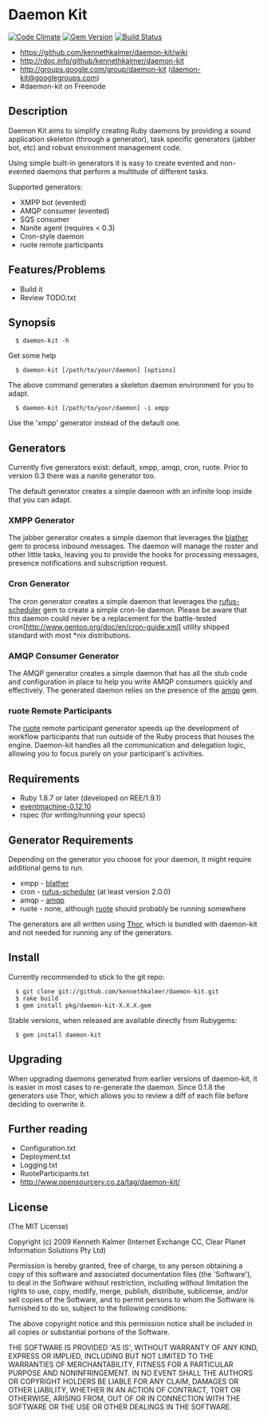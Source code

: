 # Daemon Kit

[![Code Climate](https://codeclimate.com/github/kennethkalmer/daemon-kit.png)](https://codeclimate.com/github/kennethkalmer/daemon-kit)
[![Gem Version](https://badge.fury.io/rb/daemon-kit.png)](http://badge.fury.io/rb/daemon-kit)
[![Build Status](https://travis-ci.org/kennethkalmer/daemon-kit.png)](https://travis-ci.org/kennethkalmer/daemon-kit)

* https://github.com/kennethkalmer/daemon-kit/wiki
* http://rdoc.info/github/kennethkalmer/daemon-kit
* http://groups.google.com/group/daemon-kit (daemon-kit@googlegroups.com)
* \#daemon-kit on Freenode

## Description

Daemon Kit aims to simplify creating Ruby daemons by providing a sound application skeleton (through a generator), task specific generators (jabber bot, etc) and robust environment management code.

Using simple built-in generators it is easy to create evented and non-evented daemons that perform a multitude of different tasks.

Supported generators:

* XMPP bot (evented)
* AMQP consumer (evented)
* SQS consumer
* Nanite agent (requires < 0.3)
* Cron-style daemon
* ruote remote participants

## Features/Problems

* Build it
* Review TODO.txt

## Synopsis

```
  $ daemon-kit -h
```

Get some help

```
  $ daemon-kit [/path/to/your/daemon] [options]
```

The above command generates a skeleton daemon environment for you to adapt.

```
  $ daemon-kit [/path/to/your/daemon] -i xmpp
```

Use the 'xmpp' generator instead of the default one.

## Generators

Currently five generators exist: default, xmpp, amqp, cron, ruote. Prior to version 0.3 there was a nanite generator too.

The default generator creates a simple daemon with an infinite loop inside that you can adapt.

### XMPP Generator

The jabber generator creates a simple daemon that leverages the [blather](http://blather.squishtech.com/) gem to process inbound messages. The daemon will manage the roster and other little tasks, leaving you to provide the hooks for processing messages, presence notifications and subscription request.

### Cron Generator

The cron generator creates a simple daemon that leverages the [rufus-scheduler](http://github.com/jmettraux/rufus-scheduler) gem to create a simple cron-lie daemon. Please be aware that this daemon could never be a replacement for the battle-tested cron[http://www.gentoo.org/doc/en/cron-guide.xml] utility shipped standard with most *nix distributions.

### AMQP Consumer Generator

The AMQP generator creates a simple daemon that has all the stub code and configuration in place to help you write AMQP consumers quickly and effectively. The generated daemon relies on the presence of the [amqp](http://github.com/ruby-amqp/amqp) gem.

### ruote Remote Participants

The [ruote](http://openwfe.rubyforge.org) remote participant generator speeds up the development of workflow participants that run outside of the Ruby process that houses the engine. Daemon-kit handles all the communication and delegation logic, allowing you to focus purely on your participant's activities.

## Requirements

* Ruby 1.8.7 or later (developed on REE/1.9.1)
* [eventmachine-0.12.10](http://rubyeventmachine.com)
* rspec (for writing/running your specs)

## Generator Requirements

Depending on the generator you choose for your daemon, it might require additional gems to run.

* xmpp - [blather](http://blather.squishtech.com/)
* cron - [rufus-scheduler](http://github.com/jmettraux/rufus-scheduler) (at least version 2.0.0)
* amqp - [amqp](http://github.com/tmm1/amqp)
* ruote - none, although [ruote](http://openwfe.rubyforge.org) should probably be running somewhere

The generators are all written using [Thor](http://rdoc.info/rdoc/wycats/thor), which is bundled with daemon-kit and not needed for running any of the generators.

## Install

Currently recommended to stick to the git repo:

```
  $ git clone git://github.com/kennethkalmer/daemon-kit.git
  $ rake build
  $ gem install pkg/daemon-kit-X.X.X.gem
```

Stable versions, when released are available directly from Rubygems:

```
  $ gem install daemon-kit
```

## Upgrading

When upgrading daemons generated from earlier versions of daemon-kit, it is easier in most cases to re-generate the daemon. Since 0.1.8 the generators use Thor, which allows you to review a diff of each file before deciding to overwrite it.

## Further reading

* Configuration.txt
* Deployment.txt
* Logging.txt
* RuoteParticipants.txt
* http://www.opensourcery.co.za/tag/daemon-kit/

## License

(The MIT License)

Copyright (c) 2009 Kenneth Kalmer (Internet Exchange CC, Clear Planet Information Solutions Pty Ltd)

Permission is hereby granted, free of charge, to any person obtaining
a copy of this software and associated documentation files (the
'Software'), to deal in the Software without restriction, including
without limitation the rights to use, copy, modify, merge, publish,
distribute, sublicense, and/or sell copies of the Software, and to
permit persons to whom the Software is furnished to do so, subject to
the following conditions:

The above copyright notice and this permission notice shall be
included in all copies or substantial portions of the Software.

THE SOFTWARE IS PROVIDED 'AS IS', WITHOUT WARRANTY OF ANY KIND,
EXPRESS OR IMPLIED, INCLUDING BUT NOT LIMITED TO THE WARRANTIES OF
MERCHANTABILITY, FITNESS FOR A PARTICULAR PURPOSE AND NONINFRINGEMENT.
IN NO EVENT SHALL THE AUTHORS OR COPYRIGHT HOLDERS BE LIABLE FOR ANY
CLAIM, DAMAGES OR OTHER LIABILITY, WHETHER IN AN ACTION OF CONTRACT,
TORT OR OTHERWISE, ARISING FROM, OUT OF OR IN CONNECTION WITH THE
SOFTWARE OR THE USE OR OTHER DEALINGS IN THE SOFTWARE.
